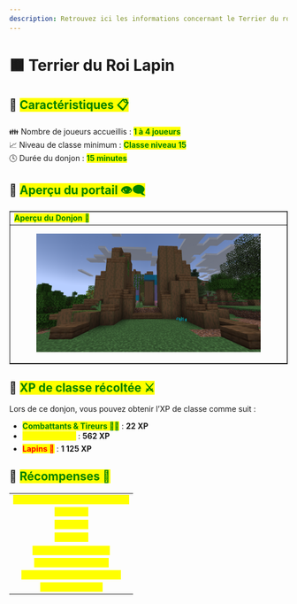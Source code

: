```yaml
---
description: Retrouvez ici les informations concernant le Terrier du roi Lapin
---
```


# 🟫 Terrier du Roi Lapin

## 💠 <mark style="color:green;"> Caractéristiques 📋</mark>

👪 Nombre de joueurs accueillis : <mark style="color:green;">**1 à 4 joueurs**</mark>  
📈 Niveau de classe minimum : <mark style="color:green;">**Classe niveau 15**</mark>  
🕓 Durée du donjon : <mark style="color:green;">**15 minutes**</mark>  

## 💠 <mark style="color:green;"> Aperçu du portail 👁‍🗨</mark>

<table border="1" cellspacing="0" cellpadding="6">
  <tr>
    <td><mark style="color:green;"><strong>Aperçu du Donjon 📸</strong></mark></td>
  </tr>
  <tr>
    <td><figure><img src="../../.gitbook/assets/Les_Donjons/Portail/Event/TerrierRoiLapin.png" alt=""></figure></td>
  </tr>
</table>

## 💠 <mark style="color:green;"> XP de classe récoltée ⚔</mark>

Lors de ce donjon, vous pouvez obtenir l’XP de classe comme suit :  

* <mark style="color:green;"><strong>Combattants & Tireurs 🧟‍♂️</strong></mark> : **22 XP**  
* <mark style="color:yellow;"><strong>Gros Lapins 👽</strong></mark> : **562 XP**  
* <mark style="color:red;"><strong>Lapins 🐉</strong></mark> : **1 125 XP**

## 💠 <mark style="color:green;">Récompenses 🎁</mark>
|                                                                                   |
|:---------------------------------------------------------------------------------:|
| <mark style="color:yellow;"><strong>Parchemin du Terrier Roi Lapin</strong></mark> |
| <mark style="color:yellow;"><strong>10 000 💲</strong></mark>                      |
| <mark style="color:yellow;"><strong>15 000 💲</strong></mark>                      |
| <mark style="color:yellow;"><strong>25 000 💲</strong></mark>                      |
| <mark style="color:yellow;"><strong>Tablette de chocolat</strong></mark>   |
| <mark style="color:yellow;"><strong>Bonbon à la pomme</strong></mark>         |
| <mark style="color:yellow;"><strong>Œuf de familier de Pâques</strong></mark>      |
| <mark style="color:yellow;"><strong>1 000 XP Classe</strong></mark>            |

